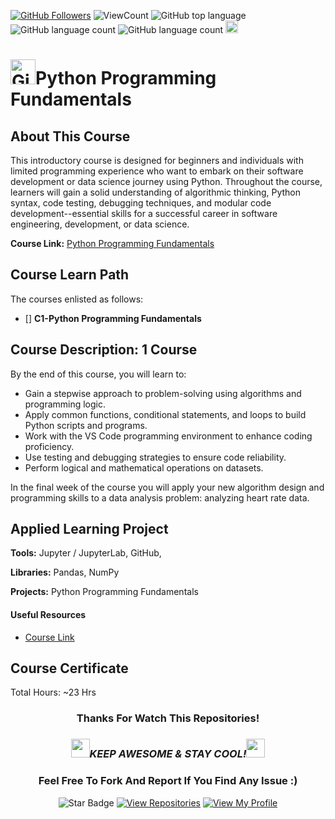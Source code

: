 <!--
 * @Author: BDFD
 * @Date: 2022-01-12 22:38:38
 * @LastEditTime: 2022-02-23 12:24:43
 * @LastEditors: BDFD
 * @Description:
 * @FilePath: \3.0-Course-Name_Coursera_Template\README.md
-->

<a href="https://github.com/bdfd"><img src="https://img.shields.io/github/followers/bdfd?label=Follow%20Me&logo=github" alt="GitHub Followers" /></a>
![ViewCount](<https://views.whatilearened.today/views/github/$(github_user)/$(repo_address).svg?cache=remove>)
![GitHub top language](https://img.shields.io/github/languages/top/BDFD-LearningGround/Coursera-Python-Programming-Fundamentals-OP?style=flat)
![GitHub language count](https://img.shields.io/github/languages/count/BDFD-LearningGround/IBM-Data-Analyst-Professional-Certificate_Coursera_?style=flat)
![GitHub language count](https://img.shields.io/github/languages/count/BDFD-LearningGround/Coursera-Python-Programming-Fundamentals-OP?style=flat)
<img height=20 src="https://cdn.jsdelivr.net/gh/bdfd/Personal_Image_Repo/7.Color-Icon/Status/On_Progress.svg" alt="bdfd" />

<!-- <img height=20 src="https://cdn.jsdelivr.net/gh/bdfd/Personal_Image_Repo/7.Color-Icon/Status/Finish.svg" alt="bdfd" /> -->

# <a href="https://github.com/bdfd"><img height=40 src="https://cdn.jsdelivr.net/gh/bdfd/Personal_Image_Repo/4.Stamp/BDFD_Stamp.png" alt="GitHub Followers" /></a>Python Programming Fundamentals

## About This Course

This introductory course is designed for beginners and individuals with limited programming experience who want to embark on their software development or data science journey using Python. Throughout the course, learners will gain a solid understanding of algorithmic thinking, Python syntax, code testing, debugging techniques, and modular code development--essential skills for a successful career in software engineering, development, or data science.

**Course Link:** [Python Programming Fundamentals](https://www.coursera.org/learn/python-programming-fundamentals/)

## Course Learn Path

The courses enlisted as follows:

- [] **C1-Python Programming Fundamentals**

## Course Description: 1 Course

By the end of this course, you will learn to:

- Gain a stepwise approach to problem-solving using algorithms and programming logic.
- Apply common functions, conditional statements, and loops to build Python scripts and programs.
- Work with the VS Code programming environment to enhance coding proficiency.
- Use testing and debugging strategies to ensure code reliability.
- Perform logical and mathematical operations on datasets.

In the final week of the course you will apply your new algorithm design and programming skills to a data analysis problem: analyzing heart rate data.

## Applied Learning Project

**Tools:** Jupyter / JupyterLab, GitHub,

**Libraries:** Pandas, NumPy

**Projects:** Python Programming Fundamentals

#### Useful Resources

- [Course Link](https://www.coursera.org/learn/python-programming-fundamentals/)

## Course Certificate

Total Hours: ~23 Hrs

<div align="center">

### Thanks For Watch This Repositories!

### <img src="https://media.giphy.com/media/WUlplcMpOCEmTGBtBW/giphy.gif" width="30"><i>KEEP AWESOME & STAY COOL!</i><img src="https://media.giphy.com/media/WUlplcMpOCEmTGBtBW/giphy.gif" width="30">

### Feel Free To Fork And Report If You Find Any Issue :)

![Star Badge](https://img.shields.io/static/v1?label=%F0%9F%8C%9F&message=If%20Useful&style=style=flat&color=BC4E99)
[![View Repositories](https://img.shields.io/badge/View-My_Repositories-blue?logo=GitHub)](https://github.com/bdfd?tab=repositories)
[![View My Profile](https://img.shields.io/badge/View-My_Profile-green?logo=GitHub)](https://github.com/bdfd)

</div>

<!-- ![Certificate](https://cdn.jsdelivr.net/gh/BDFD-LearningGround/Certificate-Folder/6.0-Others/Course-Version%20Control%20with%20Git/Course-Version%20Control%20with%20Git.jpeg) -->
